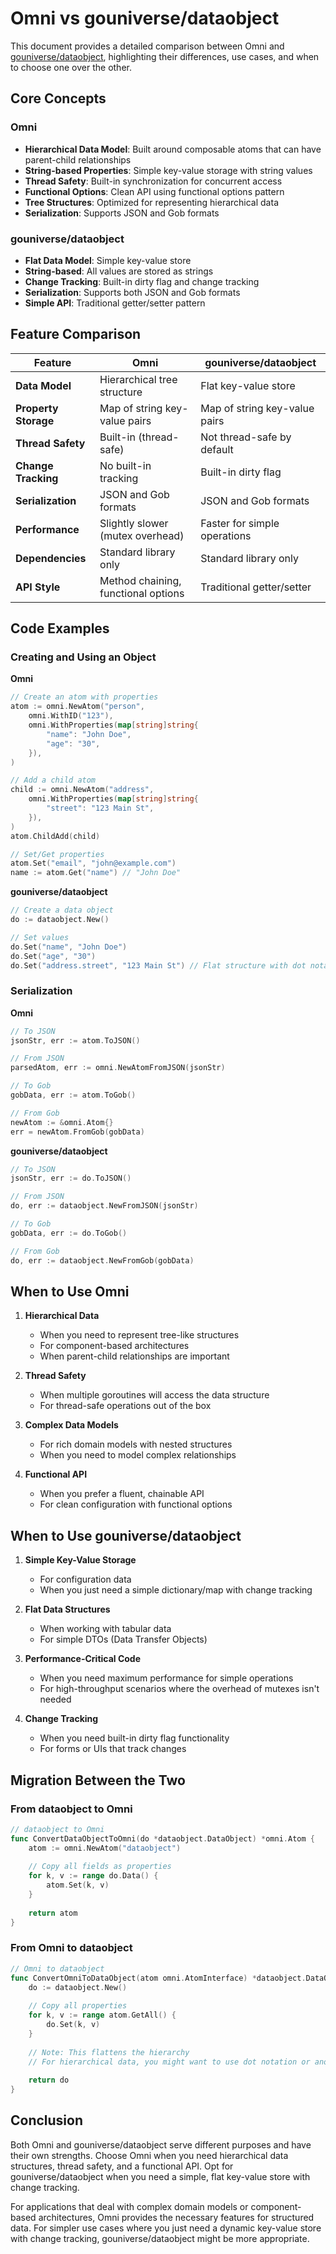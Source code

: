 # Omni vs gouniverse/dataobject

This document provides a detailed comparison between Omni and [gouniverse/dataobject](https://github.com/gouniverse/dataobject), highlighting their differences, use cases, and when to choose one over the other.

## Core Concepts

### Omni
- **Hierarchical Data Model**: Built around composable atoms that can have parent-child relationships
- **String-based Properties**: Simple key-value storage with string values
- **Thread Safety**: Built-in synchronization for concurrent access
- **Functional Options**: Clean API using functional options pattern
- **Tree Structures**: Optimized for representing hierarchical data
- **Serialization**: Supports JSON and Gob formats

### gouniverse/dataobject
- **Flat Data Model**: Simple key-value store
- **String-based**: All values are stored as strings
- **Change Tracking**: Built-in dirty flag and change tracking
- **Serialization**: Supports both JSON and Gob formats
- **Simple API**: Traditional getter/setter pattern

## Feature Comparison

| Feature | Omni | gouniverse/dataobject |
|---------|------|----------------------|
| **Data Model** | Hierarchical tree structure | Flat key-value store |
| **Property Storage** | Map of string key-value pairs | Map of string key-value pairs |
| **Thread Safety** | Built-in (thread-safe) | Not thread-safe by default |
| **Change Tracking** | No built-in tracking | Built-in dirty flag |
| **Serialization** | JSON and Gob formats | JSON and Gob formats |
| **Performance** | Slightly slower (mutex overhead) | Faster for simple operations |
| **Dependencies** | Standard library only | Standard library only |
| **API Style** | Method chaining, functional options | Traditional getter/setter |

## Code Examples

### Creating and Using an Object

**Omni**
```go
// Create an atom with properties
atom := omni.NewAtom("person",
    omni.WithID("123"),
    omni.WithProperties(map[string]string{
        "name": "John Doe",
        "age": "30",
    }),
)

// Add a child atom
child := omni.NewAtom("address",
    omni.WithProperties(map[string]string{
        "street": "123 Main St",
    }),
)
atom.ChildAdd(child)

// Set/Get properties
atom.Set("email", "john@example.com")
name := atom.Get("name") // "John Doe"
```

**gouniverse/dataobject**
```go
// Create a data object
do := dataobject.New()

// Set values
do.Set("name", "John Doe")
do.Set("age", "30")
do.Set("address.street", "123 Main St") // Flat structure with dot notation
```

### Serialization

**Omni**
```go
// To JSON
jsonStr, err := atom.ToJSON()

// From JSON
parsedAtom, err := omni.NewAtomFromJSON(jsonStr)

// To Gob
gobData, err := atom.ToGob()

// From Gob
newAtom := &omni.Atom{}
err = newAtom.FromGob(gobData)
```

**gouniverse/dataobject**
```go
// To JSON
jsonStr, err := do.ToJSON()

// From JSON
do, err := dataobject.NewFromJSON(jsonStr)

// To Gob
gobData, err := do.ToGob()

// From Gob
do, err := dataobject.NewFromGob(gobData)
```

## When to Use Omni

1. **Hierarchical Data**
   - When you need to represent tree-like structures
   - For component-based architectures
   - When parent-child relationships are important

2. **Thread Safety**
   - When multiple goroutines will access the data structure
   - For thread-safe operations out of the box

3. **Complex Data Models**
   - For rich domain models with nested structures
   - When you need to model complex relationships

4. **Functional API**
   - When you prefer a fluent, chainable API
   - For clean configuration with functional options

## When to Use gouniverse/dataobject

1. **Simple Key-Value Storage**
   - For configuration data
   - When you just need a simple dictionary/map with change tracking

2. **Flat Data Structures**
   - When working with tabular data
   - For simple DTOs (Data Transfer Objects)

3. **Performance-Critical Code**
   - When you need maximum performance for simple operations
   - For high-throughput scenarios where the overhead of mutexes isn't needed

4. **Change Tracking**
   - When you need built-in dirty flag functionality
   - For forms or UIs that track changes

## Migration Between the Two

### From dataobject to Omni

```go
// dataobject to Omni
func ConvertDataObjectToOmni(do *dataobject.DataObject) *omni.Atom {
    atom := omni.NewAtom("dataobject")
    
    // Copy all fields as properties
    for k, v := range do.Data() {
        atom.Set(k, v)
    }
    
    return atom
}
```

### From Omni to dataobject

```go
// Omni to dataobject
func ConvertOmniToDataObject(atom omni.AtomInterface) *dataobject.DataObject {
    do := dataobject.New()
    
    // Copy all properties
    for k, v := range atom.GetAll() {
        do.Set(k, v)
    }
    
    // Note: This flattens the hierarchy
    // For hierarchical data, you might want to use dot notation or another scheme
    
    return do
}
```

## Conclusion

Both Omni and gouniverse/dataobject serve different purposes and have their own strengths. Choose Omni when you need hierarchical data structures, thread safety, and a functional API. Opt for gouniverse/dataobject when you need a simple, flat key-value store with change tracking.

For applications that deal with complex domain models or component-based architectures, Omni provides the necessary features for structured data. For simpler use cases where you just need a dynamic key-value store with change tracking, gouniverse/dataobject might be more appropriate.
